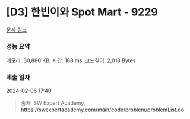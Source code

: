 # [D3] 한빈이와 Spot Mart - 9229 

[문제 링크](https://swexpertacademy.com/main/code/problem/problemDetail.do?contestProbId=AW8Wj7cqbY0DFAXN) 

### 성능 요약

메모리: 30,880 KB, 시간: 188 ms, 코드길이: 2,018 Bytes

### 제출 일자

2024-02-06 17:40



> 출처: SW Expert Academy, https://swexpertacademy.com/main/code/problem/problemList.do